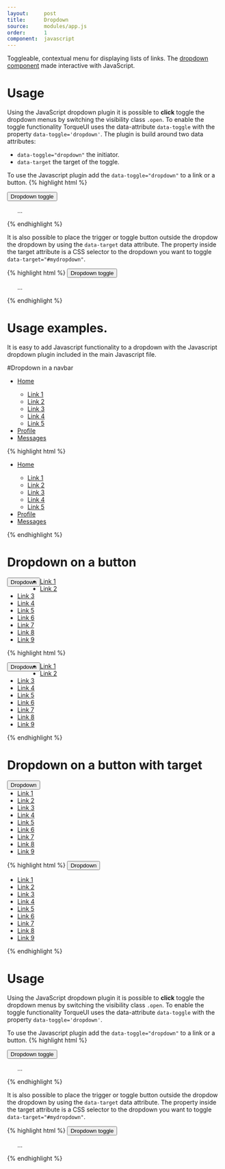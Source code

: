 ```yaml
---
layout:     post
title:      Dropdown
source:     modules/app.js
order:      1
component:  javascript
---
```



<p class="lead">Toggleable, contextual menu for displaying lists of links. The <a href="/component/dropdown.html">dropdown component</a> made interactive with JavaScript.</p>


# Usage
Using the JavaScript dropdown plugin it is possible to **click** toggle the dropdown menus by switching the visibility class ```.open```. To enable the toggle functionality TorqueUI uses the data-attribute ```data-toggle``` with the property ```data-toggle='dropdown'```. The plugin is build around two data attributes:

* ```data-toggle="dropdown"``` the initiator.
* ```data-target``` the target of the toggle.


To use the Javascript plugin add the ```data-toggle="dropdown"``` to a link or a button.
{% highlight html %}
<div class="dropdown">
    <button class="button" data-toggle="dropdown">Dropdown toggle</button>
    <div class="dropdown-menu">
        <div class="dropdown-container">        
            <ul> ... </ul>
        </div>
    </div>
</div>
{% endhighlight %}

It is also possible to place the trigger or toggle button outside the dropdow the dropdown by using the ```data-target``` data attribute. The property inside the target attribute is a CSS selector to the dropdown you want to toggle ```data-target="#mydropdown"```.

{% highlight html %}
<button class="button" data-toggle="dropdown" data-target="#dropdown-example">Dropdown toggle</button>
<div id="dropdown-example" class="dropdown">
    <div class="dropdown-menu">
        <div class="dropdown-container">        
            <ul> ... </ul>
        </div>
    </div>
</div>
{% endhighlight %}

# Usage examples.
It is easy to add Javascript functionality to a dropdown with the Javascript dropdown plugin included in the main Javascript file.


#Dropdown in a navbar

<div class="m-browser">
  <div class="browser">
    <div class="image">
        <div class="content clearfix">
            <nav class="navbar">
              <div class="navbar-collapse in">
                <ul class="nav nav-default">
                  <li class="dropdown">
                    <span data-toggle="navigation" class="marker"><i class="fa fa-fw fa-caret-down"></i></span>
                    <a href="...">Home</a>
                    <div class="dropdown-menu">
                        <div class="dropdown-container">        
                            <ul>
                                <li><a href="...">Link 1</a></li>
                                <li><a href="...">Link 2</a></li>
                                <li><a href="...">Link 3</a></li>
                                <li><a href="...">Link 4</a></li>
                                <li><a href="...">Link 5</a></li>
                            </ul>
                        </div>
                    </div>                    
                   </li>
                  <li class="active"><a href="...">Profile</a></li>
                  <li><a href="...">Messages</a></li>
                </ul>
              </div>
            </nav>
        </div>
    </div>
  </div>            
{% highlight html %}
<nav class="navbar-collapse in">
<ul class="nav nav-default">
  <li class="dropdown">
    <span data-toggle="navigation" class="marker"><i class="fa fa-fw fa-caret-down"></i></span>
    <a href="...">Home</a>
    <div class="dropdown-menu">
        <div class="dropdown-container">        
            <ul>
                <li><a href="...">Link 1</a></li>
                <li><a href="...">Link 2</a></li>
                <li><a href="...">Link 3</a></li>
                <li><a href="...">Link 4</a></li>
                <li><a href="...">Link 5</a></li>
            </ul>
        </div>
    </div>                    
   </li>
  <li class="active"><a href="...">Profile</a></li>
  <li><a href="...">Messages</a></li>
</ul>
</nav>
{% endhighlight %}
</div>  

# Dropdown on a button
<div class="m-browser">
  <div class="browser">
    <div class="image">
        <div class="content clearfix">
            <div class="dropdown pull-left">
                <button class="button" data-toggle="dropdown" style="float:left;">Dropdown</button>
                <div class="dropdown-menu">
                    <div class="dropdown-container">        
                        <ul>
                            <li><a href="...">Link 1</a></li>
                            <li><a href="...">Link 2</a></li>
                            <li><a href="...">Link 3</a></li>
                            <li><a href="...">Link 4</a></li>
                            <li><a href="...">Link 5</a></li>
                            <li><a href="...">Link 6</a></li>
                            <li><a href="...">Link 7</a></li>
                            <li><a href="...">Link 8</a></li>
                            <li><a href="...">Link 9</a></li>
                        </ul>
                    </div>
                </div>
            </div>
        </div>
    </div>
  </div>            
{% highlight html %}
<div class="dropdown">
    <button class="button" data-toggle="dropdown" style="float:left;">Dropdown</button>
    <div class="dropdown-menu">
        <div class="dropdown-container">        
            <ul>
                <li><a href="...">Link 1</a></li>
                <li><a href="...">Link 2</a></li>
                <li><a href="...">Link 3</a></li>
                <li><a href="...">Link 4</a></li>
                <li><a href="...">Link 5</a></li>
                <li><a href="...">Link 6</a></li>
                <li><a href="...">Link 7</a></li>
                <li><a href="...">Link 8</a></li>
                <li><a href="...">Link 9</a></li>
            </ul>
        </div>
    </div>
</div>
{% endhighlight %}
</div>


# Dropdown on a button with target
<div class="m-browser">
  <div class="browser">
    <div class="image">
        <div class="content clearfix">
            <button class="button" data-toggle="dropdown" data-target="#dropdown-example" style="float:left;">Dropdown</button>
            <div id="dropdown-example" class="dropdown" style="clear:both;">
                <div class="dropdown-menu">
                    <div class="dropdown-container">        
                        <ul>
                            <li><a href="...">Link 1</a></li>
                            <li><a href="...">Link 2</a></li>
                            <li><a href="...">Link 3</a></li>
                            <li><a href="...">Link 4</a></li>
                            <li><a href="...">Link 5</a></li>
                            <li><a href="...">Link 6</a></li>
                            <li><a href="...">Link 7</a></li>
                            <li><a href="...">Link 8</a></li>
                            <li><a href="...">Link 9</a></li>
                        </ul>
                    </div>
                </div>
            </div>
        </div>
    </div>
  </div>            
{% highlight html %}
<button class="button" data-toggle="dropdown" data-target="#dropdown-example">Dropdown</button>
<div id="dropdown-example" class="dropdown">
    <div class="dropdown-menu">
        <div class="dropdown-container">        
            <ul>
                <li><a href="...">Link 1</a></li>
                <li><a href="...">Link 2</a></li>
                <li><a href="...">Link 3</a></li>
                <li><a href="...">Link 4</a></li>
                <li><a href="...">Link 5</a></li>
                <li><a href="...">Link 6</a></li>
                <li><a href="...">Link 7</a></li>
                <li><a href="...">Link 8</a></li>
                <li><a href="...">Link 9</a></li>
            </ul>
        </div>
    </div>
</div>
{% endhighlight %}
</div>

# Usage
Using the JavaScript dropdown plugin it is possible to **click** toggle the dropdown menus by switching the visibility class ```.open```. To enable the toggle functionality TorqueUI uses the data-attribute ```data-toggle``` with the property ```data-toggle='dropdown'```.

To use the Javascript plugin add the ```data-toggle="dropdown"``` to a link or a button.
{% highlight html %}
<div class="dropdown">
    <button class="button" data-toggle="dropdown">Dropdown toggle</button>
    <div class="dropdown-menu">
        <div class="dropdown-container">        
            <ul> ... </ul>
        </div>
    </div>
</div>
{% endhighlight %}

It is also possible to place the trigger or toggle button outside the dropdow the dropdown by using the ```data-target``` data attribute. The property inside the target attribute is a CSS selector to the dropdown you want to toggle ```data-target="#mydropdown"```.

{% highlight html %}
<button class="button" data-toggle="dropdown" data-target="#dropdown-example">Dropdown toggle</button>
<div id="dropdown-example" class="dropdown">
    <div class="dropdown-menu">
        <div class="dropdown-container">        
            <ul> ... </ul>
        </div>
    </div>
</div>
{% endhighlight %}
